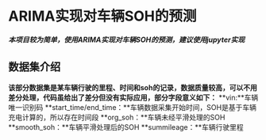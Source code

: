 # ARIMA实现对车辆SOH的预测
***本项目较为简单，使用ARIMA实现对车辆SOH的预测，建议使用jupyter实现***

## 数据集介绍
**该部分数据集是某车辆行驶的里程、时间和soh的记录，数据质量较高，可以不用差分处理，代码虽给出了差分但没有实际应用，部分字段意义如下：**
  **vin:**车辆唯一识别码
  **start_time/end_time：**车辆数据采集开始时间，SOH是基于车辆充电计算的，所以存在时间段
  **org_soh：**车辆未经平滑处理的SOH
  **smooth_soh：**车辆平滑处理后的SOH
  **summileage：**车辆行驶里程

